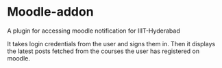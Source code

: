 # Moodle-addon
A plugin for accessing moodle notification for IIIT-Hyderabad

It takes login credentials from the user and signs them in. Then it displays the latest posts fetched from the courses the user has registered on moodle. 
